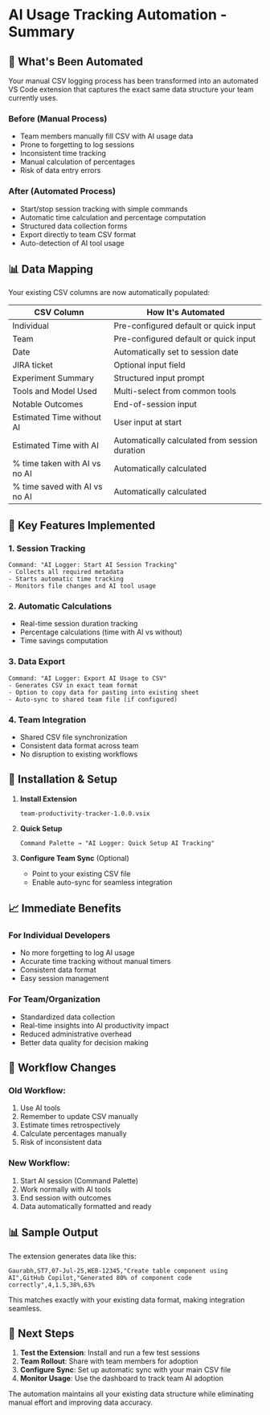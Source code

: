 # AI Usage Tracking Automation - Summary

## 🎯 What's Been Automated

Your manual CSV logging process has been transformed into an automated VS Code extension that captures the exact same data structure your team currently uses.

### Before (Manual Process)
- Team members manually fill CSV with AI usage data
- Prone to forgetting to log sessions
- Inconsistent time tracking
- Manual calculation of percentages
- Risk of data entry errors

### After (Automated Process)
- Start/stop session tracking with simple commands
- Automatic time calculation and percentage computation
- Structured data collection forms
- Export directly to team CSV format
- Auto-detection of AI tool usage

## 📊 Data Mapping

Your existing CSV columns are now automatically populated:

| CSV Column | How It's Automated |
|------------|-------------------|
| Individual | Pre-configured default or quick input |
| Team | Pre-configured default or quick input |
| Date | Automatically set to session date |
| JIRA ticket | Optional input field |
| Experiment Summary | Structured input prompt |
| Tools and Model Used | Multi-select from common tools |
| Notable Outcomes | End-of-session input |
| Estimated Time without AI | User input at start |
| Estimated Time with AI | Automatically calculated from session duration |
| % time taken with AI vs no AI | Automatically calculated |
| % time saved with AI vs no AI | Automatically calculated |

## 🔧 Key Features Implemented

### 1. Session Tracking
```
Command: "AI Logger: Start AI Session Tracking"
- Collects all required metadata
- Starts automatic time tracking
- Monitors file changes and AI tool usage
```

### 2. Automatic Calculations
- Real-time session duration tracking
- Percentage calculations (time with AI vs without)
- Time savings computation

### 3. Data Export
```
Command: "AI Logger: Export AI Usage to CSV"
- Generates CSV in exact team format
- Option to copy data for pasting into existing sheet
- Auto-sync to shared team file (if configured)
```

### 4. Team Integration
- Shared CSV file synchronization
- Consistent data format across team
- No disruption to existing workflows

## 🚀 Installation & Setup

1. **Install Extension**
   ```
   team-productivity-tracker-1.0.0.vsix
   ```

2. **Quick Setup**
   ```
   Command Palette → "AI Logger: Quick Setup AI Tracking"
   ```

3. **Configure Team Sync** (Optional)
   - Point to your existing CSV file
   - Enable auto-sync for seamless integration

## 📈 Immediate Benefits

### For Individual Developers
- No more forgetting to log AI usage
- Accurate time tracking without manual timers  
- Consistent data format
- Easy session management

### For Team/Organization  
- Standardized data collection
- Real-time insights into AI productivity impact
- Reduced administrative overhead
- Better data quality for decision making

## 🔄 Workflow Changes

### Old Workflow:
1. Use AI tools
2. Remember to update CSV manually
3. Estimate times retrospectively  
4. Calculate percentages manually
5. Risk of inconsistent data

### New Workflow:
1. Start AI session (Command Palette)
2. Work normally with AI tools
3. End session with outcomes
4. Data automatically formatted and ready

## 📊 Sample Output

The extension generates data like this:
```csv
Gaurabh,ST7,07-Jul-25,WEB-12345,"Create table component using AI",GitHub Copilot,"Generated 80% of component code correctly",4,1.5,38%,63%
```

This matches exactly with your existing data format, making integration seamless.

## 🎯 Next Steps

1. **Test the Extension**: Install and run a few test sessions
2. **Team Rollout**: Share with team members for adoption
3. **Configure Sync**: Set up automatic sync with your main CSV file
4. **Monitor Usage**: Use the dashboard to track team AI adoption

The automation maintains all your existing data structure while eliminating manual effort and improving data accuracy.

